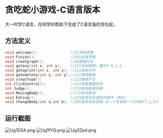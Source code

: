# 贪吃蛇小游戏-C语言版本

大一时学C语言，在同学的帮助下完成了C语言版的贪吃蛇。

## 方法定义
```c
void welcome();               //55开始界面
void Finish();                //291结束界面
void creatgraph();            //69围墙打印
void gotoxy(int x, int y);    //111光标跳转，横为X 0,1,2..
void gotoprint(int x, int y); //121跳转打印
void gotodelete(int x, int y);//127跳转删除
void creatfood();             //133食物产生
int ClickControl();           //157获取键盘信号
int Judge();                  //270游戏结束判断
void MovingBody(); 	    	  //172蛇的移动 
void Eating();                //223蛇吃到东西后的操作（伸长）
void ChangeBody(int a,int b); //245蛇的坐标变换,后一个复制前一个STRUCT,a,b为head之前坐标 
```
## 运行截图
![Ug1DSA.png](https://s1.ax1x.com/2020/07/18/Ug1DSA.png)
![Ug1fYQ.png](https://s1.ax1x.com/2020/07/18/Ug1fYQ.png)
![Ug3Zpd.png](https://s1.ax1x.com/2020/07/18/Ug3Zpd.png)
